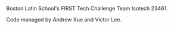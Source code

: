 Boston Latin School's FIRST Tech Challenge Team Isotech 23461. 

Code managed by Andrew Xue and Victor Lee. 

